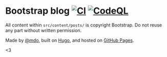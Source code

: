 # Bootstrap blog [![CI](https://github.com/twbs/blog/actions/workflows/ci.yml/badge.svg)](https://github.com/twbs/blog/actions/workflows/ci.yml?query=workflow%3ACI+branch%3Amain) [![CodeQL](https://github.com/twbs/blog/actions/workflows/codeql.yml/badge.svg)](https://github.com/twbs/blog/actions/workflows/codeql.yml)

All content within `src/content/posts/` is copyright Bootstrap. Do not reuse any part without written permission.

Made by [@mdo](https://twitter.com/mdo), built on [Hugo](https://github.com/gohugoio/hugo), and hosted on [GitHub Pages](https://pages.github.com/).

<3
